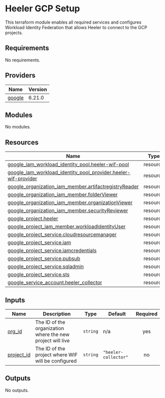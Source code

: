 # Heeler GCP Setup

This terraform module enables all required services and configures Workload Identity Federation that allows Heeler to connect to the GCP projects.

## Requirements

No requirements.

## Providers

| Name                                                      | Version |
| --------------------------------------------------------- | ------- |
| <a name="provider_google"></a> [google](#provider_google) | 6.21.0  |

## Modules

No modules.

## Resources

| Name                                                                                                                                                                                 | Type     |
| ------------------------------------------------------------------------------------------------------------------------------------------------------------------------------------ | -------- |
| [google_iam_workload_identity_pool.heeler-wif-pool](https://registry.terraform.io/providers/hashicorp/google/latest/docs/resources/iam_workload_identity_pool)                       | resource |
| [google_iam_workload_identity_pool_provider.heeler-wif-provider](https://registry.terraform.io/providers/hashicorp/google/latest/docs/resources/iam_workload_identity_pool_provider) | resource |
| [google_organization_iam_member.artifactregistryReader](https://registry.terraform.io/providers/hashicorp/google/latest/docs/resources/organization_iam_member)                      | resource |
| [google_organization_iam_member.folderViewer](https://registry.terraform.io/providers/hashicorp/google/latest/docs/resources/organization_iam_member)                                | resource |
| [google_organization_iam_member.organizationViewer](https://registry.terraform.io/providers/hashicorp/google/latest/docs/resources/organization_iam_member)                          | resource |
| [google_organization_iam_member.securityReviewer](https://registry.terraform.io/providers/hashicorp/google/latest/docs/resources/organization_iam_member)                            | resource |
| [google_project.heeler](https://registry.terraform.io/providers/hashicorp/google/latest/docs/resources/project)                                                                      | resource |
| [google_project_iam_member.workloadIdentityUser](https://registry.terraform.io/providers/hashicorp/google/latest/docs/resources/project_iam_member)                                  | resource |
| [google_project_service.cloudresourcemanager](https://registry.terraform.io/providers/hashicorp/google/latest/docs/resources/project_service)                                        | resource |
| [google_project_service.iam](https://registry.terraform.io/providers/hashicorp/google/latest/docs/resources/project_service)                                                         | resource |
| [google_project_service.iamcredentials](https://registry.terraform.io/providers/hashicorp/google/latest/docs/resources/project_service)                                              | resource |
| [google_project_service.pubsub](https://registry.terraform.io/providers/hashicorp/google/latest/docs/resources/project_service)                                                      | resource |
| [google_project_service.sqladmin](https://registry.terraform.io/providers/hashicorp/google/latest/docs/resources/project_service)                                                    | resource |
| [google_project_service.sts](https://registry.terraform.io/providers/hashicorp/google/latest/docs/resources/project_service)                                                         | resource |
| [google_service_account.heeler_collector](https://registry.terraform.io/providers/hashicorp/google/latest/docs/resources/service_account)                                            | resource |

## Inputs

| Name                                                            | Description                                                | Type     | Default              | Required |
| --------------------------------------------------------------- | ---------------------------------------------------------- | -------- | -------------------- | :------: |
| <a name="input_org_id"></a> [org_id](#input_org_id)             | The ID of the organization where the new project will live | `string` | n/a                  |   yes    |
| <a name="input_project_id"></a> [project_id](#input_project_id) | The ID of the project where WIF will be configured         | `string` | `"heeler-collector"` |    no    |

## Outputs

No outputs.
